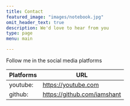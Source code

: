 ```yaml
---
title: Contact
featured_image: "images/notebook.jpg"
omit_header_text: true
description: We'd love to hear from you
type: page
menu: main

---
```

Follow me in the social media platforms

Platforms | URL
--- | ---
youtube:| https://youtube.com
github:| https://github.com/iamshant
